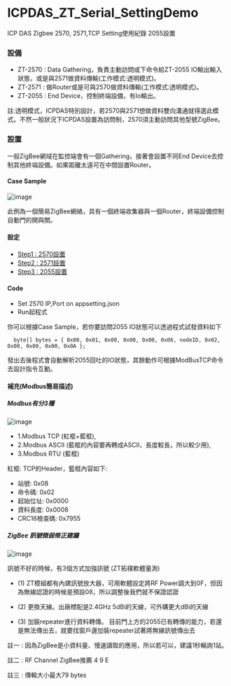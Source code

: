 # ICPDAS_ZT_Serial_SettingDemo
ICP DAS Zigbee 2570, 2571,TCP Setting使用紀錄  2055設置

### 設備

 - ZT-2570 : Data Gathering，負責主動訪問或下命令給ZT-2055 IO輸出輸入狀態，或是與2571做資料傳輸(工作模式:透明模式)。
 - ZT-2571 : 做Router或是可與2570做資料傳輸(工作模式:透明模式)。
 - ZT-2055 : End Device，控制終端設備，有Io輸出。
 
 註:透明模式，ICPDAS特別設計，若2570與2571想做資料雙向溝通就得選此模式。不然一般狀況下ICPDAS設置為訪問制，2570須主動訪問其他型號ZigBee。
 
### 設置
 一般ZigBee網域在監控端會有一個Gathering，接著會設置不同End Device去控制其他終端設備。如果距離太遠可在中間設置Router。
 
#### Case Sample

![image](https://user-images.githubusercontent.com/20264622/110338567-1c9af600-8062-11eb-9078-2a60b10c812f.png)

 此例為一個簡易ZigBee網絡，具有一個終端收集器與一個Router，終端設備控制自動門的開與關。
 
#### 設定

 - [Step1 : 2570設置](2570/2570_Setting.md)
 - [Step2 : 2571設置](2571/2571_Setting.md)
 - [Step3 : 2055設置](2055/2055_Setting.md)

#### Code
 - Set 2570 IP,Port on appsetting.json
 - Run起程式
 
 你可以根據Case Sample，若你要訪問2055 IO狀態可以透過程式試發資料如下
 ```
   byte[] bytes = { 0x00, 0x01, 0x00, 0x00, 0x00, 0x06, nodeID, 0x02, 0x00, 0x00, 0x00, 0x0A };
 ```
 發出去後程式會自動解析2055回吐的IO狀態，其餘動作可根據ModBusTCP命令去設計指令互動。

#### 補充(Modbus簡易描述)

##### Modbus有分3種
![image](https://user-images.githubusercontent.com/20264622/110444600-2ff8a080-80f8-11eb-9ef3-7c11e3f88593.png)

 - 1.Modbus TCP (紅框+藍框), 
 - 2.Modbus ASCII (藍框的內容要再轉成ASCII，長度較長，所以較少用), 
 - 3.Modbus RTU (藍框)
 
 紅框: TCP的Header，籃框內容如下:

 - 站號: 0x08
 - 命令碼: 0x02
 - 起始位址: 0x0000
 - 資料長度: 0x0008
 - CRC16檢查碼: 0x7955
 
 ##### ZigBee 訊號微弱修正建議

![image](https://user-images.githubusercontent.com/20264622/110444857-76e69600-80f8-11eb-8cae-56c3c26b061f.png)

訊號不好的時候，有3個方式加強訊號 (ZT拓樸軟體量測)

 - (1) ZT模組都有內建訊號放大器，可用軟體設定將RF Power調大到0F，但因為無線認證的時候是預設08，所以調整後我們就不保證認證

 - (2) 更換天線。出廠標配是2.4GHz 5dBi的天線，可外購更大dBi的天線

 - (3) 加裝repeater進行資料轉傳。 目前門上方的2055已有轉傳的能力，若還是無法傳出去，就要找窗戶邊加裝repeater試著將無線訊號傳出去


註一 : 因為ZigBee是小資料量、慢速讀取的應用，所以若可以，建議1秒輪詢1站。

註二 : RF Channel ZigBee推薦 4 9 E 

註三 : 傳輸大小最大79 bytes




  
 
 
